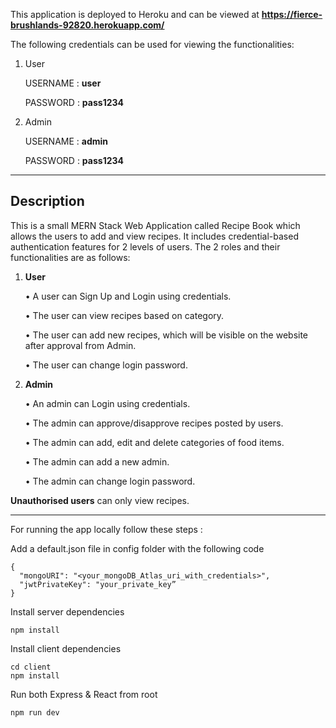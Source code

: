 This application is deployed to Heroku and can be viewed at **https://fierce-brushlands-92820.herokuapp.com/**

The following credentials can be used for viewing the functionalities:

1. User

    USERNAME : **user**
    
    PASSWORD : **pass1234**

2. Admin

    USERNAME : **admin**
    
    PASSWORD : **pass1234**
    
- - -

## Description
This is a small MERN Stack Web Application called Recipe Book which allows the users to add and view recipes. 
It includes credential-based authentication features for 2 levels of users. The 2 roles and their functionalities are as follows:

1.	**User**

    •	A user can Sign Up and Login using credentials.

    •	The user can view recipes based on category.

    •	The user can add new recipes, which will be visible on the website after approval from Admin.

    •	The user can change login password.

2.	**Admin**

    •	An admin can Login using credentials.
    
    •	The admin can approve/disapprove recipes posted by users.
    
    •	The admin can add, edit and delete categories of food items.
    
    •	The admin can add a new admin.
    
    •	The admin can change login password.
    

**Unauthorised users** can only view recipes.

- - -

For running the app locally follow these steps :

Add a default.json file in config folder with the following code

    {
      "mongoURI": "<your_mongoDB_Atlas_uri_with_credentials>",
      "jwtPrivateKey": "your_private_key”
    }

Install server dependencies

    npm install
    
Install client dependencies

    cd client
    npm install
    
Run both Express & React from root

    npm run dev
